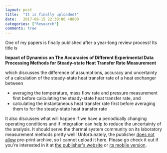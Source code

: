 ```yaml
---
layout: post
title:  "It is finally uploaded!"
date:   2017-08-15 22:30:00 +0800
categories: ["Research"]
comments: true
---
```


One of my papers is finally published after a year-long review process! Its title is

__Impact of Dynamics on The Accuracies of Different Experimental Data Processing Methods for Steady-state Heat Transfer Rate Measurement__

which discusses the difference of assumptions, accuracy and uncertainty of a calculation of the steady-state heat transfer rate of a heat exchanger between

* averaging the temperature, mass flow rate and pressure measurement first before calculating the steady-state heat transfer rate, and
* calculating the instantaneous heat transfer rate first before averaging them to for the steady-state heat transfer rate

It also discusses what will happen if we have a periodically changing operating conditions and if integration can help to reduce the uncertainty of the analysis. It should serve the thermal system community on its laboratory measurement methods pretty well! Unfortunately, the publisher [does not allow](http://www.sherpa.ac.uk/romeo/issn/1948-5085/) pre-print archive, so I cannot upload it here. Please go check it out if you're interested in it at [the publisher's website](http://dx.doi.org/10.1115/1.4037543) or [its mobile version](http://goo.gl/cV9di2).
